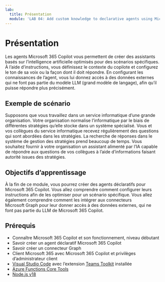 ```yaml
---
lab:
  title: Présentation
  module: 'LAB 04: Add custom knowledge to declarative agents using Microsoft Graph connectors and Visual Studio Code'
---
```


# Présentation

Les agents Microsoft 365 Copilot vous permettent de créer des assistants basés sur l’intelligence artificielle optimisés pour des scénarios spécifiques. À l’aide d’instructions, vous définissez le contexte du copilote et configurez le ton de sa voix ou la façon dont il doit répondre. En configurant les connaissances de l’agent, vous lui donnez accès à des données externes qui ne font pas partie du modèle LLM (grand modèle de langage), afin qu’il puisse répondre plus précisément. 

## Exemple de scénario

Supposons que vous travaillez dans un service informatique d’une grande organisation. Votre organisation normalise l’informatique par le biais de différentes stratégies qu’elle stocke dans un système spécialisé. Vous et vos collègues du service informatique recevez régulièrement des questions qui sont abordées dans les stratégies. La recherche de réponses dans le système de gestion des stratégies prend beaucoup de temps. Vous souhaitez fournir à votre organisation un assistant alimenté par l’IA capable de répondre aux questions de vos collègues à l’aide d’informations faisant autorité issues des stratégies.

## Objectifs d’apprentissage

À la fin de ce module, vous pourrez créer des agents déclaratifs pour Microsoft 365 Copilot. Vous allez comprendre comment configurer leurs instructions afin de les optimiser pour un scénario spécifique. Vous allez également comprendre comment les intégrer aux connecteurs Microsoft Graph pour leur donner accès à des données externes, qui ne font pas partie du LLM de Microsoft 365 Copilot.

## Prérequis

- Connaître Microsoft 365 Copilot et son fonctionnement, niveau débutant
- Savoir créer un agent déclaratif Microsoft 365 Copilot
- Savoir créer un connecteur Graph
- Client Microsoft 365 avec Microsoft 365 Copilot et privilèges d’administrateur client
- [Visual Studio Code](https://code.visualstudio.com/) avec l’extension [Teams Toolkit](https://marketplace.visualstudio.com/items?itemName=TeamsDevApp.ms-teams-vscode-extension) installée
- [Azure Functions Core Tools](https://learn.microsoft.com/azure/azure-functions/functions-run-local#install-the-azure-functions-core-tools)
- [Node.js v18](https://nodejs.org/)
